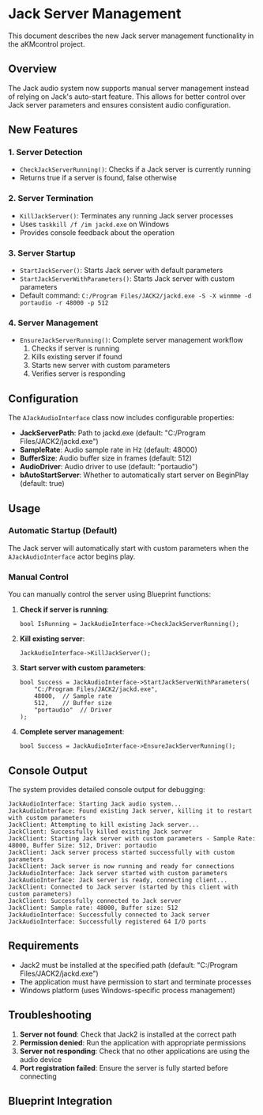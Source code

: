 # Jack Server Management

This document describes the new Jack server management functionality in the aKMcontrol project.

## Overview

The Jack audio system now supports manual server management instead of relying on Jack's auto-start feature. This allows for better control over Jack server parameters and ensures consistent audio configuration.

## New Features

### 1. Server Detection
- `CheckJackServerRunning()`: Checks if a Jack server is currently running
- Returns true if a server is found, false otherwise

### 2. Server Termination
- `KillJackServer()`: Terminates any running Jack server processes
- Uses `taskkill /f /im jackd.exe` on Windows
- Provides console feedback about the operation

### 3. Server Startup
- `StartJackServer()`: Starts Jack server with default parameters
- `StartJackServerWithParameters()`: Starts Jack server with custom parameters
- Default command: `C:/Program Files/JACK2/jackd.exe -S -X winmme -d portaudio -r 48000 -p 512`

### 4. Server Management
- `EnsureJackServerRunning()`: Complete server management workflow
  1. Checks if server is running
  2. Kills existing server if found
  3. Starts new server with custom parameters
  4. Verifies server is responding

## Configuration

The `AJackAudioInterface` class now includes configurable properties:

- **JackServerPath**: Path to jackd.exe (default: "C:/Program Files/JACK2/jackd.exe")
- **SampleRate**: Audio sample rate in Hz (default: 48000)
- **BufferSize**: Audio buffer size in frames (default: 512)
- **AudioDriver**: Audio driver to use (default: "portaudio")
- **bAutoStartServer**: Whether to automatically start server on BeginPlay (default: true)

## Usage

### Automatic Startup (Default)
The Jack server will automatically start with custom parameters when the `AJackAudioInterface` actor begins play.

### Manual Control
You can manually control the server using Blueprint functions:

1. **Check if server is running**:
   ```
   bool IsRunning = JackAudioInterface->CheckJackServerRunning();
   ```

2. **Kill existing server**:
   ```
   JackAudioInterface->KillJackServer();
   ```

3. **Start server with custom parameters**:
   ```
   bool Success = JackAudioInterface->StartJackServerWithParameters(
       "C:/Program Files/JACK2/jackd.exe",
       48000,  // Sample rate
       512,    // Buffer size
       "portaudio"  // Driver
   );
   ```

4. **Complete server management**:
   ```
   bool Success = JackAudioInterface->EnsureJackServerRunning();
   ```

## Console Output

The system provides detailed console output for debugging:

```
JackAudioInterface: Starting Jack audio system...
JackAudioInterface: Found existing Jack server, killing it to restart with custom parameters
JackClient: Attempting to kill existing Jack server...
JackClient: Successfully killed existing Jack server
JackClient: Starting Jack server with custom parameters - Sample Rate: 48000, Buffer Size: 512, Driver: portaudio
JackClient: Jack server process started successfully with custom parameters
JackClient: Jack server is now running and ready for connections
JackAudioInterface: Jack server started with custom parameters
JackAudioInterface: Jack server is ready, connecting client...
JackClient: Connected to Jack server (started by this client with custom parameters)
JackClient: Successfully connected to Jack server
JackClient: Sample rate: 48000, Buffer size: 512
JackAudioInterface: Successfully connected to Jack server
JackAudioInterface: Successfully registered 64 I/O ports
```

## Requirements

- Jack2 must be installed at the specified path (default: "C:/Program Files/JACK2/jackd.exe")
- The application must have permission to start and terminate processes
- Windows platform (uses Windows-specific process management)

## Troubleshooting

1. **Server not found**: Check that Jack2 is installed at the correct path
2. **Permission denied**: Run the application with appropriate permissions
3. **Server not responding**: Check that no other applications are using the audio device
4. **Port registration failed**: Ensure the server is fully started before connecting

## Blueprint Integration

 
